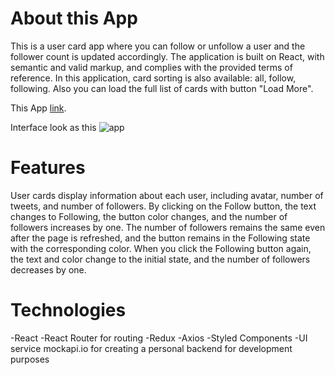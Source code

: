 # About this App

This is a user card app where you can follow or unfollow a user and the follower count is updated accordingly. The application is built on React, with semantic and valid markup, and complies with the provided terms of reference. In this application, card sorting is also available: all, follow, following. Also you can load the full list of cards with button "Load More".

This App [link](https://kristuwa.github.io/tweets-card/).

Interface look as this ![app](https://prnt.sc/doKmwDlh7mC0)

# Features

User cards display information about each user, including avatar, number of tweets, and number of followers. By clicking on the Follow button, the text changes to Following, the button color changes, and the number of followers increases by one. The number of followers remains the same even after the page is refreshed, and the button remains in the Following state with the corresponding color. When you click the Following button again, the text and color change to the initial state, and the number of followers decreases by one.

# Technologies

-React
-React Router for routing
-Redux
-Axios
-Styled Components
-UI service mockapi.io for creating a personal backend for development purposes
